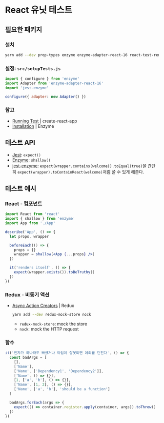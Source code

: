 # React 유닛 테스트

## 필요한 패키지

### 설치
```sh
yarn add --dev prop-types enzyme enzyme-adapter-react-16 react-test-renderer jest-enzyme
```

### 설정: `src/setupTests.js`
```js
import { configure } from 'enzyme'
import Adapter from 'enzyme-adapter-react-16'
import 'jest-enzyme'

configure({ adapter: new Adapter() })
```

### 참고
* [Running Test](https://github.com/facebookincubator/create-react-app/blob/master/packages/react-scripts/template/README.md#running-tests) \| create-react-app
* [Installation](http://airbnb.io/enzyme/docs/installation/) \| Enzyme


## 테스트 API
* [Jest](https://facebook.github.io/jest/docs/en/expect.html): `expect()`
* [Enzyme](http://airbnb.io/enzyme/docs/api/shallow.html): `shallow()`
* [jest-enzyme](https://github.com/blainekasten/enzyme-matchers): `expect(wrapper.contains(welcome)).toEqual(true)`을 간단히 `expect(wrapper).toContainReact(welcome)`처럼 쓸 수 있게 해준다.


## 테스트 예시

### React - 컴포넌트
```jsx
import React from 'react'
import { shallow } from 'enzyme'
import App from './App'

describe('App', () => {
  let props, wrapper

  beforeEach(() => {
    props = {}
    wrapper = shallow(<App {...props} />)
  })

  it('renders itself', () => {
    expect(wrapper.exists()).toBeTruthy()
  })
})
```

### Redux - 비동기 액션
* [Async Action Creators](http://redux.js.org/docs/recipes/WritingTests.html#async-action-creators) \| Redux
  ```sh
  yarn add --dev redux-mock-store nock
  ```

  - `redux-mock-store`: mock the store
  - `nock`: mock the HTTP request

### 함수
```js
it('인자가 하나라도 빠졌거나 타입이 잘못되면 예외를 던진다', () => {
  const badArgs = [
    [],
    ['Name'],
    ['Name', ['Dependency1', 'Dependency2']],
    ['Name', () => {}],
    [1, ['a', 'b'], () => {}],
    ['Name', [1, 2], () => {}],
    ['Name', ['a', 'b'], 'should be a function']
  ]

  badArgs.forEach(args => {
    expect(() => container.register.apply(container, args)).toThrow()
  })
})
```
